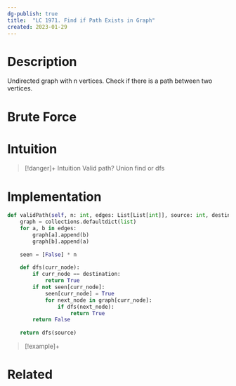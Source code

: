 ```yaml
---
dg-publish: true
title:  "LC 1971. Find if Path Exists in Graph"
created: 2023-01-29
---
```



# Description
Undirected graph with n vertices. Check if there is a path between two vertices.
# Brute Force
# Intuition

>[!danger]+ Intuition
>Valid path? Union find or dfs

# Implementation
```python
def validPath(self, n: int, edges: List[List[int]], source: int, destination: int) -> bool:
	graph = collections.defaultdict(list)
	for a, b in edges:
		graph[a].append(b)
		graph[b].append(a)
		
	seen = [False] * n
	
	def dfs(curr_node):
		if curr_node == destination:
			return True
		if not seen[curr_node]:
			seen[curr_node] = True
			for next_node in graph[curr_node]:
				if dfs(next_node):
					return True
		return False
		
	return dfs(source)
```

>[!example]+ 


# Related
